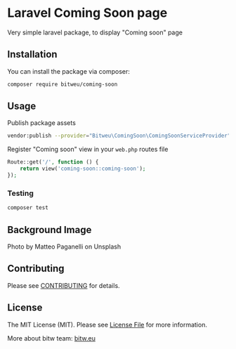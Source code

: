 # Laravel Coming Soon page

Very simple laravel package, to display "Coming soon" page

## Installation

You can install the package via composer:

```bash
composer require bitweu/coming-soon
```

## Usage

Publish package assets

```bash
vendor:publish --provider="Bitweu\ComingSoon\ComingSoonServiceProvider" --force --tag="assets"
```

Register "Coming soon" view in your `web.php` routes file
```php
Route::get('/', function () {
    return view('coming-soon::coming-soon');
});
```

### Testing

``` bash
composer test
```

## Background Image
Photo by Matteo Paganelli on Unsplash

## Contributing

Please see [CONTRIBUTING](CONTRIBUTING.md) for details.

## License

The MIT License (MIT). Please see [License File](LICENSE.md) for more information.

More about bitw team: [bitw.eu](https://www.bitw.eu)

